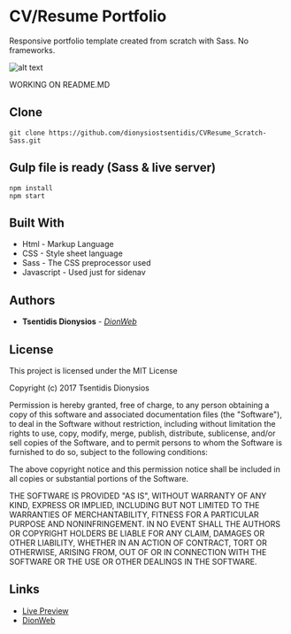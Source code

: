 # CV/Resume Portfolio
Responsive portfolio template created from scratch with Sass. No frameworks.

![alt text](https://raw.githubusercontent.com/dionysiostsentidis/CVResume_Scratch-Sass/master/src/images/mockup.jpg)

WORKING ON README.MD

## Clone
```
git clone https://github.com/dionysiostsentidis/CVResume_Scratch-Sass.git
```

## Gulp file is ready (Sass & live server)
```
npm install
npm start
```

## Built With

* Html - Markup Language
* CSS - Style sheet language
* Sass - The CSS preprocessor used
* Javascript - Used just for sidenav

## Authors

* **Tsentidis Dionysios** - *[DionWeb](http://www.dionweb.me/)*

## License

This project is licensed under the MIT License

Copyright (c) 2017 Tsentidis Dionysios

Permission is hereby granted, free of charge, to any person obtaining a copy of this software and associated documentation files (the "Software"), to deal in the Software without restriction, including without limitation the rights to use, copy, modify, merge, publish, distribute, sublicense, and/or sell copies of the Software, and to permit persons to whom the Software is furnished to do so, subject to the following conditions:

The above copyright notice and this permission notice shall be included in all copies or substantial portions of the Software.

THE SOFTWARE IS PROVIDED "AS IS", WITHOUT WARRANTY OF ANY KIND, EXPRESS OR IMPLIED, INCLUDING BUT NOT LIMITED TO THE WARRANTIES OF MERCHANTABILITY, FITNESS FOR A PARTICULAR PURPOSE AND NONINFRINGEMENT. IN NO EVENT SHALL THE AUTHORS OR COPYRIGHT HOLDERS BE LIABLE FOR ANY CLAIM, DAMAGES OR OTHER LIABILITY, WHETHER IN AN ACTION OF CONTRACT, TORT OR OTHERWISE, ARISING FROM, OUT OF OR IN CONNECTION WITH THE SOFTWARE OR THE USE OR OTHER DEALINGS IN THE SOFTWARE.

## Links
* [Live Preview](https://dionysiostsentidis.github.io/CVResume_Scratch-Sass/) 
* [DionWeb](http://www.dionweb.me/)
